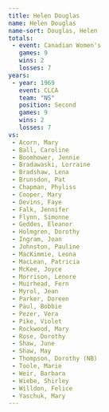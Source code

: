 ```yaml
---
title: Helen Douglas
name: Helen Douglas
name-sort: Douglas, Helen
totals:
 - event: Canadian Women's
   games: 9
   wins: 2
   losses: 7
years:
 - year: 1969
   event: CLCA
   team: "NS"
   position: Second
   games: 9
   wins: 2
   losses: 7
vs:
 - Acorn, Mary
 - Ball, Caroline
 - Boomhower, Jennie
 - Bradawaski, Lorraine
 - Bradshaw, Lena
 - Brunsdon, Pat
 - Chapman, Phyliss
 - Cooper, Mary
 - Devins, Faye
 - Falk, Jennifer
 - Flynn, Simonne
 - Geddes, Eleanor
 - Holmgren, Dorothy
 - Ingram, Joan
 - Johnston, Pauline
 - MacKimmie, Leona
 - MacLean, Patricia
 - McKee, Joyce
 - Morrison, Lenore
 - Muirhead, Fern
 - Myrol, Jean
 - Parker, Doreen
 - Paul, Bobbie
 - Pezer, Vera
 - Pike, Violet
 - Rockwood, Mary
 - Rose, Dorothy
 - Shaw, June
 - Shaw, May
 - Thompson, Dorothy (NB)
 - Toole, Marie
 - Weir, Barbara
 - Wiebe, Shirley
 - Willdon, Felice
 - Yaschuk, Mary
---
```

